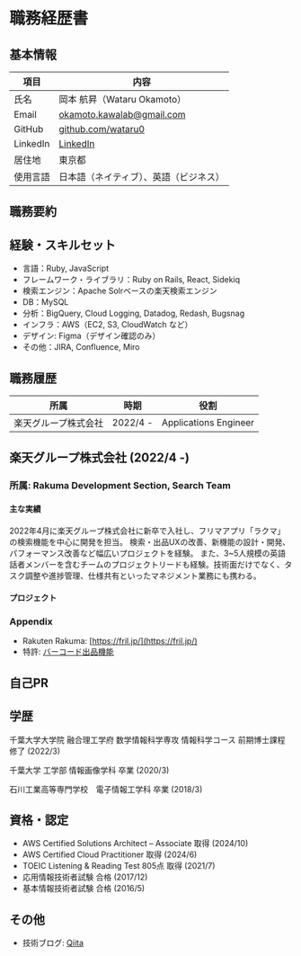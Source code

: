 # 職務経歴書

## 基本情報

| 項目         | 内容                            |
|--------------|---------------------------------|
| 氏名         | 岡本 航昇（Wataru Okamoto）       |
| Email        | [okamoto.kawalab@gmail.com](okamoto.kawalab@gmail.com)         |
| GitHub       | [github.com/wataru0](https://github.com/wataru0) |
| LinkedIn     | [LinkedIn](https://www.linkedin.com/in/%E8%88%AA%E6%98%87-%E5%B2%A1%E6%9C%AC-a39a231b9/) |
| 居住地       | 東京都                          |
| 使用言語     | 日本語（ネイティブ）、英語（ビジネス） |

## 職務要約

## 経験・スキルセット

- 言語：Ruby, JavaScript
- フレームワーク・ライブラリ：Ruby on Rails, React, Sidekiq
- 検索エンジン：Apache Solrベースの楽天検索エンジン
- DB：MySQL
- 分析：BigQuery, Cloud Logging, Datadog, Redash, Bugsnag
- インフラ：AWS（EC2, S3, CloudWatch など）
- デザイン: Figma（デザイン確認のみ）
- その他：JIRA, Confluence, Miro

## 職務履歴

| 所属        | 時期              | 役割                        |
| ---------- | ----------------- | ----------------------------- |
| 楽天グループ株式会社 | 2022/4 -    | Applications Engineer |

## 楽天グループ株式会社 (2022/4 -)

### 所属: Rakuma Development Section, Search Team

#### 主な実績

2022年4月に楽天グループ株式会社に新卒で入社し、フリマアプリ「ラクマ」の検索機能を中心に開発を担当。
検索・出品UXの改善、新機能の設計・開発、パフォーマンス改善など幅広いプロジェクトを経験。
また、3~5人規模の英語話者メンバーを含むチームのプロジェクトリードも経験。技術面だけでなく、タスク調整や進捗管理、仕様共有といったマネジメント業務にも携わる。

#### プロジェクト


### Appendix

- Rakuten Rakuma: [https://fril.jp/](https://fril.jp/)
- 特許: [バーコード出品機能](https://worldwide.espacenet.com/patent/search/family/093793866/publication/JP7598993B1?q=pn%3DJP7598993B1)

## 自己PR

## 学歴

千葉大学大学院 融合理工学府 数学情報科学専攻 情報科学コース 前期博士課程 修了 (2022/3)

千葉大学 工学部 情報画像学科 卒業 (2020/3)

石川工業高等専門学校　電子情報工学科 卒業 (2018/3)

## 資格・認定

- AWS Certified Solutions Architect – Associate 取得 (2024/10)
- AWS Certified Cloud Practitioner 取得 (2024/6)
- TOEIC Listening & Reading Test 805点 取得 (2021/7)
- 応用情報技術者試験 合格 (2017/12)
- 基本情報技術者試験 合格 (2016/5)

## その他

- 技術ブログ: [Qiita](https://qiita.com/okamoto441)
